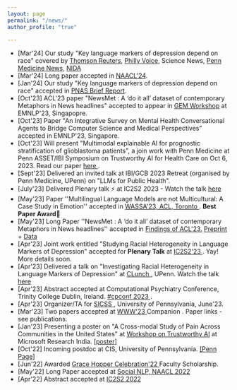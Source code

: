 ```yaml
---
layout: page
permalink: "/news/"
author_profile: "true"

---
```


* [Mar'24] Our study "Key language markers of depression depend on race" covered by [Thomson Reuters](https://www.reuters.com/business/healthcare-pharmaceuticals/ai-fails-detect-depression-signs-social-media-posts-by-black-americans-study-2024-03-28/), [Philly Voice](https://www.phillyvoice.com/artificial-intelligence-depression-mental-health-racial-disparities-penn-study-ai/), Science News, [Penn Medicine News](https://www.pennmedicine.org/news/news-releases/2024/march/depression-in-black-people-unnoticed-by-ai-analyzing-social-media), [NIDA](https://nida.nih.gov/news-events/news-releases/2024/03/analysis-of-social-media-language-using-ai-models-predicts-depression-severity-for-white-americans-but-not-black-americans)
* [Mar'24] Long paper accepted in [NAACL'24](https://2024.naacl.org/).
* [Jan'24] Our study "Key language markers of depression depend on race" accepted in <a href = "https://www.pnas.org/doi/10.1073/pnas.2319837121">PNAS Brief Report</a>. 
* [Oct'23] ACL'23 paper "NewsMet : A ‘do it all’ dataset of contemporary Metaphors in News headlines" accepted to appear in <a href = "https://gem-benchmark.com/workshop">GEM Workshop</a> at EMNLP'23, Singapopre.
* [Oct'23] Paper "An Integrative Survey on Mental Health Conversational Agents to Bridge Computer Science and Medical Perspectives" accepted in EMNLP'23, Singapore.
* [Oct'23] Will present "Multimodal explainable AI for prognostic stratification of glioblastoma patients", a join work with Penn Medicine at Penn ASSET/IBI Symposium on Trustworthy AI for Health Care on Oct 6, 2023. Read our paper <a href = "https://arxiv.org/abs/2302.00669"> here </a>.
* [Sept'23] Delivered an invited talk at IBI/GCB 2023 Retreat (organised by Penn Medicine, UPenn) on "LLMs for Public Health". 
*    [July'23] Delivered Plenary talk ⚡ at IC2S2 2023 - Watch the talk <a href = "https://www.youtube.com/watch?v=UyH-pggKx30"> here</a>
*    [May'23] Paper ''Multilingual Language Models are not Multicultural: A Case Study in Emotion'' accepted in <a href = "https://wassa-workshop.github.io" > WASSA'23, ACL, Toronto </a>.  **Best Paper Award**🥳
*  [May'23] Long Paper ''NewsMet : A ‘do it all’ dataset of contemporary Metaphors in News headlines'' accepted in [Findings of ACL'23.](https://2023.aclweb.org/) <a href = "https://www.researchgate.net/publication/371069824_NewsMet_A_%27do_it_all%27_dataset_of_contemporary_Metaphors_in_News_headlines"> Preprint</a> + <a href = "https://github.com/AxleBlaze3/NewsMet_Metaphor_Dataset"> Data</a>
*  [Apr'23] Joint work entitled "Studying Racial Heterogeneity in Language Markers of Depression" accepted for **Plenary Talk** at <a href = "https://www.ic2s2.org/"> IC2S2'23 </a>.  Yay! More details soon.
*  [Apr'23] Delivered a talk on "Investigating Racial Heterogeneity in Language Markers of Depression" at <a href = "https://nlp.cis.upenn.edu/clunch.html"> CLunch </a>, UPenn. Watch the talk <a href = "https://www.youtube.com/watch?v=24NUth6irYo"> here</a>
*  [Apr'23] Abstract accepted at Computational Psychiatry Conference, Trinity College Dublin, Ireland. <a href = "https://www.cpconf.org/"> #cpconf 2023 </a>.
*  [Apr'23] Organizer/TA for <a href ="https://sicss.io/2023/penn/" >SICSS </a>, University of Pennsylvania, June'23. 
* [Mar'23] Two papers accepted at <a href="https://www2023.thewebconf.org/program/workshops/" > WWW'23 </a> Companion . Paper links - see publications. 
* [Jan'23] Presenting a poster on "A Cross-modal Study of Pain Across Communities in the United States" at <a href="https://trust-ai-workshop.github.io/" target="_blank">Workshop on Trustworthy AI</a>  at Microsoft Research India.  <a href="{{ site.baseurl }}/_pages/pain_msr_jan23/" target="_blank" > [poster]</a> 
* [Oct'22] Incoming postdoc at CIS, University of Pennsylvania.  <a href="https://www.seas.upenn.edu/~sunnyrai/" target="_blank" > [Penn Page] </a> 
* [Jun'22] Awarded <a href="https://ghc.anitab.org/" target="_blank">Grace Hopper Celebration'22 </a> Faculty Scholarship. 
* [May'22] Long Paper accepted at <a href="https://sites.google.com/view/socialnlp2022/" target="_blank">Social NLP,  NAACL 2022</a> 
* [Apr'22] Abstract accepted at <a href="https://boothuchicagocaai.wixsite.com/website-2" target="_blank">IC2S2 2022</a>
